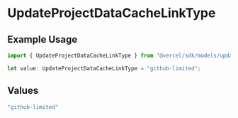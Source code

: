 # UpdateProjectDataCacheLinkType

## Example Usage

```typescript
import { UpdateProjectDataCacheLinkType } from "@vercel/sdk/models/updateprojectdatacacheop.js";

let value: UpdateProjectDataCacheLinkType = "github-limited";
```

## Values

```typescript
"github-limited"
```